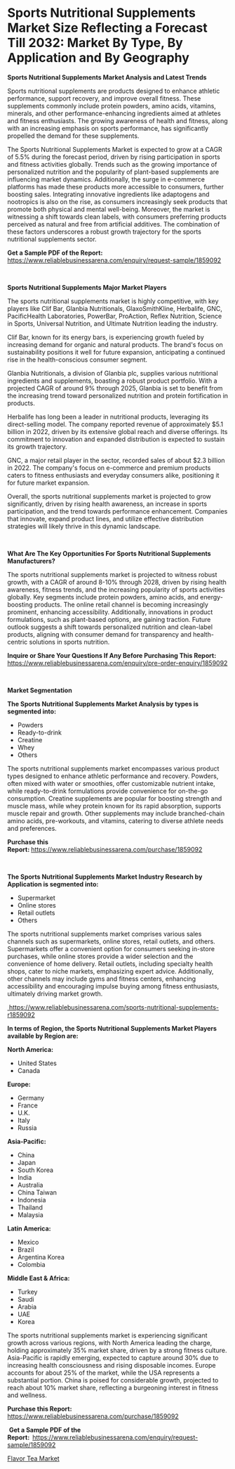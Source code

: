 <p><h1>Sports Nutritional Supplements Market Size Reflecting a Forecast Till 2032: Market By Type, By Application and By Geography</h1></p><p><strong>Sports Nutritional Supplements Market Analysis and Latest Trends</strong></p>
<p><p>Sports nutritional supplements are products designed to enhance athletic performance, support recovery, and improve overall fitness. These supplements commonly include protein powders, amino acids, vitamins, minerals, and other performance-enhancing ingredients aimed at athletes and fitness enthusiasts. The growing awareness of health and fitness, along with an increasing emphasis on sports performance, has significantly propelled the demand for these supplements.</p><p>The Sports Nutritional Supplements Market is expected to grow at a CAGR of 5.5% during the forecast period, driven by rising participation in sports and fitness activities globally. Trends such as the growing importance of personalized nutrition and the popularity of plant-based supplements are influencing market dynamics. Additionally, the surge in e-commerce platforms has made these products more accessible to consumers, further boosting sales. Integrating innovative ingredients like adaptogens and nootropics is also on the rise, as consumers increasingly seek products that promote both physical and mental well-being. Moreover, the market is witnessing a shift towards clean labels, with consumers preferring products perceived as natural and free from artificial additives. The combination of these factors underscores a robust growth trajectory for the sports nutritional supplements sector.</p></p>
<p><strong>Get a Sample PDF of the Report:&nbsp;</strong> <a href="https://www.reliablebusinessarena.com/enquiry/request-sample/1859092?utm_campaign=1892&utm_medium=2&utm_source=Github&utm_content=ia&utm_term=14022025&utm_id=sports-nutritional-supplements">https://www.reliablebusinessarena.com/enquiry/request-sample/1859092</a></p>
<p>&nbsp;</p>
<p><strong>Sports Nutritional Supplements Major Market Players</strong></p>
<p><p>The sports nutritional supplements market is highly competitive, with key players like Clif Bar, Glanbia Nutritionals, GlaxoSmithKline, Herbalife, GNC, PacificHealth Laboratories, PowerBar, ProAction, Reflex Nutrition, Science in Sports, Universal Nutrition, and Ultimate Nutrition leading the industry. </p><p>Clif Bar, known for its energy bars, is experiencing growth fueled by increasing demand for organic and natural products. The brand's focus on sustainability positions it well for future expansion, anticipating a continued rise in the health-conscious consumer segment.</p><p>Glanbia Nutritionals, a division of Glanbia plc, supplies various nutritional ingredients and supplements, boasting a robust product portfolio. With a projected CAGR of around 9% through 2025, Glanbia is set to benefit from the increasing trend toward personalized nutrition and protein fortification in products.</p><p>Herbalife has long been a leader in nutritional products, leveraging its direct-selling model. The company reported revenue of approximately $5.1 billion in 2022, driven by its extensive global reach and diverse offerings. Its commitment to innovation and expanded distribution is expected to sustain its growth trajectory.</p><p>GNC, a major retail player in the sector, recorded sales of about $2.3 billion in 2022. The company's focus on e-commerce and premium products caters to fitness enthusiasts and everyday consumers alike, positioning it for future market expansion.</p><p>Overall, the sports nutritional supplements market is projected to grow significantly, driven by rising health awareness, an increase in sports participation, and the trend towards performance enhancement. Companies that innovate, expand product lines, and utilize effective distribution strategies will likely thrive in this dynamic landscape.</p></p>
<p>&nbsp;</p>
<p><strong>What Are The Key Opportunities For Sports Nutritional Supplements Manufacturers?</strong></p>
<p><p>The sports nutritional supplements market is projected to witness robust growth, with a CAGR of around 8-10% through 2028, driven by rising health awareness, fitness trends, and the increasing popularity of sports activities globally. Key segments include protein powders, amino acids, and energy-boosting products. The online retail channel is becoming increasingly prominent, enhancing accessibility. Additionally, innovations in product formulations, such as plant-based options, are gaining traction. Future outlook suggests a shift towards personalized nutrition and clean-label products, aligning with consumer demand for transparency and health-centric solutions in sports nutrition.</p></p>
<p><strong>Inquire or Share Your Questions If Any Before Purchasing This Report:</strong> <a href="https://www.reliablebusinessarena.com/enquiry/pre-order-enquiry/1859092?utm_campaign=1892&utm_medium=2&utm_source=Github&utm_content=ia&utm_term=14022025&utm_id=sports-nutritional-supplements">https://www.reliablebusinessarena.com/enquiry/pre-order-enquiry/1859092</a></p>
<p>&nbsp;</p>
<p><strong>Market Segmentation</strong></p>
<p><strong>The Sports Nutritional Supplements Market Analysis by types is segmented into:</strong></p>
<p><ul><li>Powders</li><li>Ready-to-drink</li><li>Creatine</li><li>Whey</li><li>Others</li></ul></p>
<p><p>The sports nutritional supplements market encompasses various product types designed to enhance athletic performance and recovery. Powders, often mixed with water or smoothies, offer customizable nutrient intake, while ready-to-drink formulations provide convenience for on-the-go consumption. Creatine supplements are popular for boosting strength and muscle mass, while whey protein known for its rapid absorption, supports muscle repair and growth. Other supplements may include branched-chain amino acids, pre-workouts, and vitamins, catering to diverse athlete needs and preferences.</p></p>
<p><strong>Purchase this Report:&nbsp;</strong><a href="https://www.reliablebusinessarena.com/purchase/1859092?utm_campaign=1892&utm_medium=2&utm_source=Github&utm_content=ia&utm_term=14022025&utm_id=sports-nutritional-supplements">https://www.reliablebusinessarena.com/purchase/1859092</a></p>
<p>&nbsp;</p>
<p><strong>The Sports Nutritional Supplements Market Industry Research by Application is segmented into:</strong></p>
<p><ul><li>Supermarket</li><li>Online stores</li><li>Retail outlets</li><li>Others</li></ul></p>
<p><p>The sports nutritional supplements market comprises various sales channels such as supermarkets, online stores, retail outlets, and others. Supermarkets offer a convenient option for consumers seeking in-store purchases, while online stores provide a wider selection and the convenience of home delivery. Retail outlets, including specialty health shops, cater to niche markets, emphasizing expert advice. Additionally, other channels may include gyms and fitness centers, enhancing accessibility and encouraging impulse buying among fitness enthusiasts, ultimately driving market growth.</p></p>
<p><a href="https://www.reliablebusinessarena.com/sports-nutritional-supplements-r1859092?utm_campaign=1892&utm_medium=2&utm_source=Github&utm_content=ia&utm_term=14022025&utm_id=sports-nutritional-supplements">&nbsp;https://www.reliablebusinessarena.com/sports-nutritional-supplements-r1859092</a></p>
<p><strong>In terms of Region, the Sports Nutritional Supplements Market Players available by Region are:</strong></p>
<p>
    <p> <strong> North America: </strong>
        <ul>
            <li>United States</li>
            <li>Canada</li>
        </ul>
        </p> 
    <p> <strong> Europe: </strong>
        <ul>
            <li>Germany</li>
            <li>France</li>
            <li>U.K.</li>
            <li>Italy</li>
            <li>Russia</li>
        </ul>
        </p> 
    <p> <strong> Asia-Pacific: </strong>
        <ul>
            <li>China</li>
            <li>Japan</li>
            <li>South Korea</li>
            <li>India</li>
            <li>Australia</li>
            <li>China Taiwan</li>
            <li>Indonesia</li>
            <li>Thailand</li>
            <li>Malaysia</li>
        </ul>
        </p> 
    <p> <strong> Latin America: </strong>
        <ul>
            <li>Mexico</li>
            <li>Brazil</li>
            <li>Argentina Korea</li>
            <li>Colombia</li>
        </ul>
        </p> 
    <p> <strong> Middle East & Africa: </strong>
        <ul>
            <li>Turkey</li>
            <li>Saudi</li>
            <li>Arabia</li>
            <li>UAE</li>
            <li>Korea</li>
        </ul>
    </p>
    </p>
<p><p>The sports nutritional supplements market is experiencing significant growth across various regions, with North America leading the charge, holding approximately 35% market share, driven by a strong fitness culture. Asia-Pacific is rapidly emerging, expected to capture around 30% due to increasing health consciousness and rising disposable incomes. Europe accounts for about 25% of the market, while the USA represents a substantial portion. China is poised for considerable growth, projected to reach about 10% market share, reflecting a burgeoning interest in fitness and wellness.</p></p>
<p><strong>Purchase this Report: </strong><a href="https://www.reliablebusinessarena.com/purchase/1859092?utm_campaign=1892&utm_medium=2&utm_source=Github&utm_content=ia&utm_term=14022025&utm_id=sports-nutritional-supplements">https://www.reliablebusinessarena.com/purchase/1859092</a></p>
<p>&nbsp;<strong>Get a Sample PDF of the Report:&nbsp;&nbsp;</strong><a href="https://www.reliablebusinessarena.com/enquiry/request-sample/1859092?utm_campaign=1892&utm_medium=2&utm_source=Github&utm_content=ia&utm_term=14022025&utm_id=sports-nutritional-supplements">https://www.reliablebusinessarena.com/enquiry/request-sample/1859092</a></p>
<p><strong></strong></p>
<p><p><a href="https://github.com/provorikovar/Market-Research-Report-List-7/blob/main/flavor-tea-market.md?utm_campaign=1892&utm_medium=2&utm_source=Github&utm_content=ia&utm_term=14022025&utm_id=sports-nutritional-supplements">Flavor Tea Market</a></p></p>
